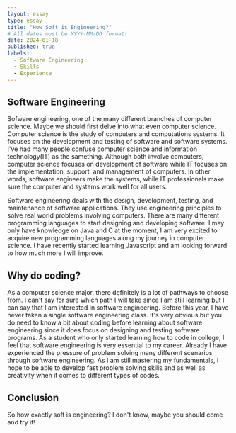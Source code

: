 ```yaml
---
layout: essay
type: essay
title: "How Soft is Engineering?"
# All dates must be YYYY-MM-DD format!
date: 2024-01-18
published: true
labels:
  - Software Engineering
  - Skills
  - Experience
---
```


## Software Engineering

Sofware engineering, one of the many different branches of computer science. Maybe we should first delve into what even computer science. Computer science is the study of computers and computations systems. It focuses on the development and testing of software and software systems. I've had many people confuse computer science and information technology(IT) as the samething. Although both involve computers, computer science focuses on development of software while IT focuses on the implementation, support, and management of computers. In other words, software engineers make the systems, while IT professionals make sure the computer and systems work well for all users.

Software engineering deals with the design, development, testing, and maintenance of software applications. They use engineering principles to solve real world problems involving computers. There are many different programming languages to start designing and developing software. I may only have knowledge on Java and C at the moment, I am very excited to acquire new programming languages along my journey in computer science. I have recently started learning Javascript and am looking forward to how much more I will improve.

## Why do coding?

As a computer science major, there definitely is a lot of pathways to choose from. I can't say for sure which path I will take since I am still learning but I can say that I am interested in software engineering. Before this year, I have never taken a single software engineering class. It's very obvious but you do need to know a bit about coding before learning about software engineering since it does focus on designing and testing software programs. As a student who only started learning how to code in college, I feel that software engineering is very essential to my career. Already I have experienced the pressure of problem solving many different scenarios through software engineering. As I am still mastering my fundamentals, I hope to be able to develop fast problem solving skills and as well as creativity when it comes to different types of codes.


## Conclusion

So how exactly soft is engineering? I don't know, maybe you should come and try it!
